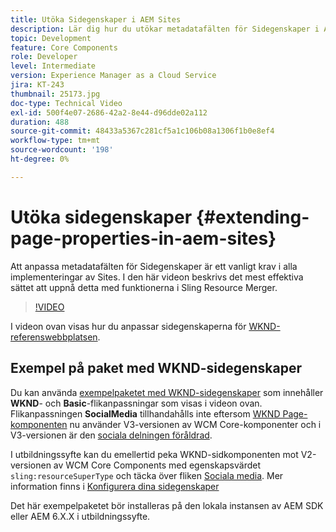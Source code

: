 ```yaml
---
title: Utöka Sidegenskaper i AEM Sites
description: Lär dig hur du utökar metadatafälten för Sidegenskaper i Adobe Experience Manager Sites. I den här videon beskrivs det mest effektiva sättet att uppnå detta med funktionerna i Sling Resource Merger.
topic: Development
feature: Core Components
role: Developer
level: Intermediate
version: Experience Manager as a Cloud Service
jira: KT-243
thumbnail: 25173.jpg
doc-type: Technical Video
exl-id: 500f4e07-2686-42a2-8e44-d96dde02a112
duration: 488
source-git-commit: 48433a5367c281cf5a1c106b08a1306f1b0e8ef4
workflow-type: tm+mt
source-wordcount: '198'
ht-degree: 0%

---
```


# Utöka sidegenskaper {#extending-page-properties-in-aem-sites}

Att anpassa metadatafälten för Sidegenskaper är ett vanligt krav i alla implementeringar av Sites. I den här videon beskrivs det mest effektiva sättet att uppnå detta med funktionerna i Sling Resource Merger.

>[!VIDEO](https://video.tv.adobe.com/v/25173?quality=12&learn=on)

I videon ovan visas hur du anpassar sidegenskaperna för [WKND-referenswebbplatsen](https://github.com/adobe/aem-guides-wknd).

## Exempel på paket med WKND-sidegenskaper

Du kan använda [exempelpaketet med WKND-sidegenskaper](./assets/WKND-PageProperties-Example-Dialog-1.0.zip) som innehåller **WKND**- och **Basic**-flikanpassningar som visas i videon ovan. Flikanpassningen **SocialMedia** tillhandahålls inte eftersom [WKND Page-komponenten](https://github.com/adobe/aem-guides-wknd/blob/main/ui.apps/src/main/content/jcr_root/apps/wknd/components/page/.content.xml#L5) nu använder V3-versionen av WCM Core-komponenter och i V3-versionen är den [sociala delningen föråldrad](https://github.com/adobe/aem-core-wcm-components/pull/1930).

I utbildningssyfte kan du emellertid peka WKND-sidkomponenten mot V2-versionen av WCM Core Components med egenskapsvärdet `sling:resourceSuperType` och täcka över fliken [&#x200B; Sociala media](https://github.com/adobe/aem-core-wcm-components/blob/main/content/src/content/jcr_root/apps/core/wcm/components/page/v2/page/_cq_dialog/.content.xml#L95). Mer information finns i [Konfigurera dina sidegenskaper](https://experienceleague.adobe.com/docs/experience-manager-65/developing/extending-aem/page-properties-views.html?lang=sv-SE#configuring-your-page-properties)

Det här exempelpaketet bör installeras på den lokala instansen av AEM SDK eller AEM 6.X.X i utbildningssyfte.
